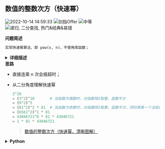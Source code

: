 ## 数值的整数次方（快速幂）
<!--START_SECTION:badge-->

![2022-10-14 14:59:33](https://img.shields.io/static/v1?label=last%20modify&message=2022-10-14%2014%3A59%3A33&color=yellowgreen&style=flat-square)
![剑指Offer](https://img.shields.io/static/v1?label=source&message=%E5%89%91%E6%8C%87Offer&color=green&style=flat-square)
![中等](https://img.shields.io/static/v1?label=level&message=%E4%B8%AD%E7%AD%89&color=yellow&style=flat-square)
![递归, 二分查找, 热门&经典&易错](https://img.shields.io/static/v1?label=tags&message=%E9%80%92%E5%BD%92%2C%20%E4%BA%8C%E5%88%86%E6%9F%A5%E6%89%BE%2C%20%E7%83%AD%E9%97%A8%26%E7%BB%8F%E5%85%B8%26%E6%98%93%E9%94%99&color=orange&style=flat-square)

<!--END_SECTION:badge-->
<!--info
tags: [递归, 二分法, 经典]
source: 剑指Offer
level: 中等
number: '1600'
name: 数值的整数次方（快速幂）
companies: []
-->

<summary><b>问题简述</b></summary>

```txt
实现快速幂算法，即 pow(x, n)，不使用库函数；
```

<details><summary><b>详细描述</b></summary>

```txt
实现 pow(x, n) ，即计算 x 的 n 次幂函数（即，xn）。不得使用库函数，同时不需要考虑大数问题。

示例 1：
    输入：x = 2.00000, n = 10
    输出：1024.00000
示例 2：
    输入：x = 2.10000, n = 3
    输出：9.26100
示例 3：
    输入：x = 2.00000, n = -2
    输出：0.25000
    解释：2-2 = 1/22 = 1/4 = 0.25

提示：
    -100.0 < x < 100.0
    -2^31 <= n <= 2^31-1
    -10^4 <= x^n <= 10^4

来源：力扣（LeetCode）
链接：https://leetcode-cn.com/problems/shu-zhi-de-zheng-shu-ci-fang-lcof
著作权归领扣网络所有。商业转载请联系官方授权，非商业转载请注明出处。
```

</details>

<summary><b>思路</b></summary>

- 直接连乘 n 次会报超时；
- 从二分角度理解快速幂

    ```python
    3^20      
    = (3^2)^10       # 当指数为偶数时，对指数除2取整，底数平方
    = (9^2)^5   
    = (81^2)^2 * 81  # 当指数为奇数时，对指数除2取整，底数平方，同时再乘一个当前的底数（这里是 81）
    = (6561^2)^1 * 81
    = 43046721^0 * 81 * 43046721
    = 1 * 81 * 43046721
    ```

    > [数值的整数次方（快速幂，清晰图解）](https://leetcode-cn.com/problems/shu-zhi-de-zheng-shu-ci-fang-lcof/solution/mian-shi-ti-16-shu-zhi-de-zheng-shu-ci-fang-kuai-s/)

<!-- <div align="center"><img src="../../../_assets/xxx.png" height="300" /></div> -->

<details><summary><b>Python</b></summary>

```python
class Solution:
    def myPow(self, x: float, n: int) -> float:
        if x == 0: 
            return 0
        
        if n == 0:
            return 1

        if n < 0: 
            x = 1 / x
            n = -n

        ret = 1
        while n:
            if n & 1: 
                ret *= x
            x *= x
            n >>= 1
        return ret
```

</details>

